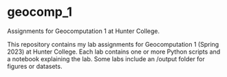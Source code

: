 # geocomp_1
Assignments for Geocomputation 1 at Hunter College.

This repository contains my lab assignments for Geocomputation 1 (Spring 2023) at Hunter College. Each lab contains one or more Python scripts and a notebook explaining the lab. Some labs include an /output folder for figures or datasets.
